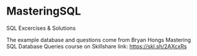 # MasteringSQL
SQL Excercises &amp; Solutions

The example database and questions come from Bryan Hongs Mastering SQL Database Queries course on Skillshare
link: https://skl.sh/2AXcxRs
